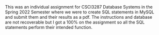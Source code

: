 This was an individual assignment for CSCI3287 Database Systems in the Spring 2022 Semester where we were to create SQL statements in MySQL and submit them and their results as a pdf. The instructions and database are not recoverable but I got a 100% on the assignment so all the SQL statements perform their intended function.
